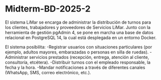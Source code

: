 # Midterm-BD-2025-2

El sistema LiMar se encarga de administrar la distribución de turnos para los clientes, trabajadores y proveedores de Servicios LiMar.
Junto con la herramienta de gestión pgAdmin 4, se pone en marcha una base de datos relacional en PostgreSQL 14, la cual está desplegada en un entorno Docker.
 
El sistema posibilita:
-Registrar usuarios con situaciones particulares (por ejemplo, adultos mayores, embarazadas o personas en silla de ruedas).
-Administrar servicios prestados (recepción, entrega, atención al cliente, consultoría, etcétera).
-Distribuir turnos con el empleado responsable, la fecha y la hora.
-Mandar notificaciones a través de diferentes canales (WhatsApp, SMS, correo electrónico, etc.).
